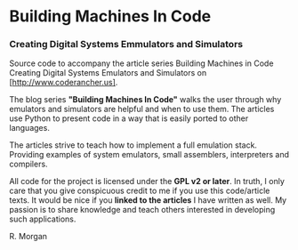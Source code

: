 # Building Machines In Code
### Creating Digital Systems Emmulators and Simulators
Source code to accompany the article series Building Machines in Code 
Creating Digital Systems Emulators and Simulators on [http://www.coderancher.us].

The blog series **"Building Machines In Code"** walks the user through why emulators and 
simulators are helpful and when to use them. The articles use Python to present code
in a way that is easily ported to other languages. 

The articles strive to teach how to implement a full emulation stack. Providing examples
of system emulators, small assemblers, interpreters and compilers. 

All code for the project is licensed under the **GPL v2 or later**. In truth, I only care
that you give conspicuous credit to me if you use this code/article texts. It would be nice
if you **linked to the articles** I have written as well. My passion is to share knowledge 
and teach others interested in developing such applications.

R. Morgan</p>


 
